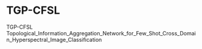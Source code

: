 # TGP-CFSL
TGP-CFSL
Topological_Information_Aggregation_Network_for_Few_Shot_Cross_Domain_Hyperspectral_Image_Classification
